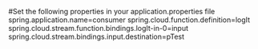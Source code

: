 
#Set the following properties in your application.properties file
spring.application.name=consumer
spring.cloud.function.definition=logIt
spring.cloud.stream.function.bindings.logIt-in-0=input
spring.cloud.stream.bindings.input.destination=pTest